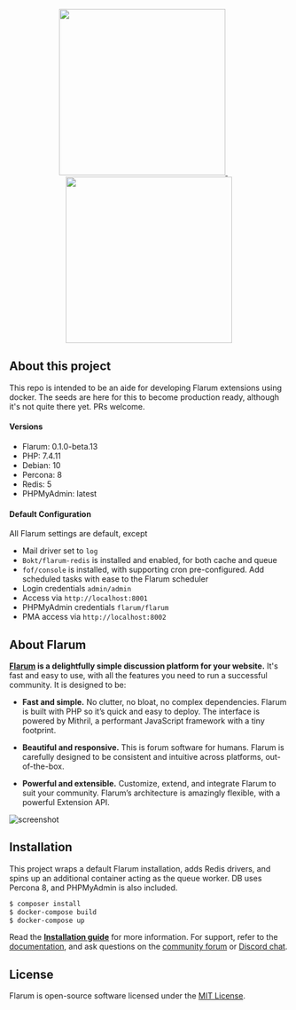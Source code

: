 <p align="center">
  <a href="https://flarum.org">
    <img src="https://user-images.githubusercontent.com/19341857/181917693-c9391c43-65f3-4986-a972-97012404f6ed.svg" width="300">
  </a>
  &nbsp;&nbsp;&nbsp;&nbsp;&nbsp;
  <a href="https://www.docker.com">
    <img src="https://www.docker.com/sites/default/files/d8/2019-07/vertical-logo-monochromatic.png" width="300">
  </a>
</p>


## About this project
This repo is intended to be an aide for developing Flarum extensions using docker. The seeds are here for this to become production ready, although it's not quite there yet. PRs welcome.

#### Versions
- Flarum: 0.1.0-beta.13
- PHP: 7.4.11
- Debian: 10
- Percona: 8
- Redis: 5
- PHPMyAdmin: latest

#### Default Configuration
All Flarum settings are default, except
- Mail driver set to `log`
- `Bokt/flarum-redis` is installed and enabled, for both cache and queue
- `fof/console` is installed, with supporting cron pre-configured. Add scheduled tasks with ease to the Flarum scheduler
- Login credentials `admin/admin`
- Access via `http://localhost:8001`
- PHPMyAdmin credentials `flarum/flarum`
- PMA access via `http://localhost:8002`

## About Flarum

**[Flarum](https://flarum.org/) is a delightfully simple discussion platform for your website.** It's fast and easy to use, with all the features you need to run a successful community. It is designed to be:

* **Fast and simple.** No clutter, no bloat, no complex dependencies. Flarum is built with PHP so it’s quick and easy to deploy. The interface is powered by Mithril, a performant JavaScript framework with a tiny footprint.

* **Beautiful and responsive.** This is forum software for humans. Flarum is carefully designed to be consistent and intuitive across platforms, out-of-the-box.

* **Powerful and extensible.** Customize, extend, and integrate Flarum to suit your community. Flarum’s architecture is amazingly flexible, with a powerful Extension API.

![screenshot](https://flarum.org/img/screenshot.png)

## Installation

This project wraps a default Flarum installation, adds Redis drivers, and spins up an additional container acting as the queue worker. DB uses Percona 8, and PHPMyAdmin is also included.

```bash
$ composer install
$ docker-compose build
$ docker-compose up
```

Read the **[Installation guide](https://flarum.org/docs/install.html)** for more information. For support, refer to the [documentation](https://flarum.org/docs/), and ask questions on the [community forum](https://discuss.flarum.org/) or [Discord chat](https://flarum.org/discord/).


## License

Flarum is open-source software licensed under the [MIT License](https://github.com/flarum/flarum/blob/master/LICENSE).

